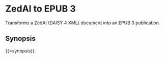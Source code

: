 <link rev="dp2:doc" href="src/main/resources/xml/xproc/zedai-to-epub3.xpl"/>
<link rel="rdf:type" href="http://www.daisy.org/ns/pipeline/userdoc"/>
<meta property="dc:title" content="ZedAI to EPUB 3"/>

# ZedAI to EPUB 3

Transforms a ZedAI (DAISY 4 XML) document into an EPUB 3 publication.

## Synopsis

{{>synopsis}}

